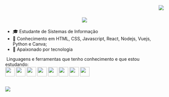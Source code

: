 <img align="right" src="https://visitor-badge.laobi.icu/badge?page_id=BrunnoML" />

<h1 align="center">
    <img src="https://readme-typing-svg.herokuapp.com?font=Anta&size=30&pause=1000&color=C511FF&vCenter=true&random=false&width=435&lines=Hello+World!!;Meu+nome+%C3%A9+Brunno+%F0%9F%A4%99%F0%9F%8F%BC;Vamos+decolar+em+TI+%F0%9F%9A%80" />
</h1>

- 🎓 Estudante de Sistemas de Informação
- 🧠 Conhecimento em HTML, CSS, Javascript, React, Nodejs, Vuejs, Python e Canva;
- 💜 Apaixonado por tecnologia

<div>
&nbsp;Linguagens e ferramentas que tenho conhecimento e que estou estudando:<br/>
<img height="30" src="https://cdn.jsdelivr.net/gh/devicons/devicon@latest/icons/html5/html5-original.svg" />
<img height="30" src="https://cdn.jsdelivr.net/gh/devicons/devicon@latest/icons/css3/css3-original.svg" />
<img height="30" src="https://cdn.jsdelivr.net/gh/devicons/devicon@latest/icons/javascript/javascript-original.svg" />
<img height="30" src="https://cdn.jsdelivr.net/gh/devicons/devicon@latest/icons/react/react-original-wordmark.svg" /> 
<img height="30" src="https://cdn.jsdelivr.net/gh/devicons/devicon@latest/icons/nodejs/nodejs-original-wordmark.svg" />
<img height="30" src="https://cdn.jsdelivr.net/gh/devicons/devicon@latest/icons/vuejs/vuejs-original-wordmark.svg" />
<img height="30" src="https://cdn.jsdelivr.net/gh/devicons/devicon@latest/icons/python/python-original.svg" />
<img height="30" src="https://cdn.jsdelivr.net/gh/devicons/devicon@latest/icons/canva/canva-original.svg" />        
</div>

          
##
<div>
 <a href="https://www.linkedin.com/in/brunnoml/" target="_blank"><img src="https://img.shields.io/badge/-LinkedIn-%230077B5?style=for-the-badge&logo=linkedin&logoColor=white" target="_blank"></a> 
 
</div>
